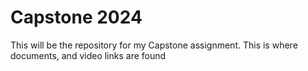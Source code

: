 # Capstone 2024
This will be the repository for my Capstone assignment. This is where documents, and video links are found
